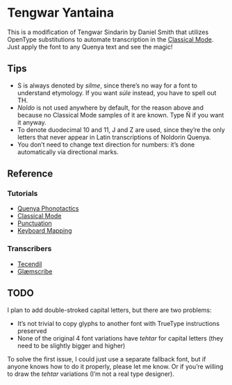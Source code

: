 # Tengwar Yantaina

This is a modification of Tengwar Sindarin by Daniel Smith that utilizes OpenType substitutions to automate transcription in the [Classical Mode](http://www.at.mansbjorkman.net/teng_quenya.htm). Just apply the font to any Quenya text and see the magic!

## Tips

* S is always denoted by *silme*, since there’s no way for a font to understand etymology. If you want *súle* instead, you have to spell out TH.
* *Noldo* is not used anywhere by default, for the reason above and because no Classical Mode samples of it are known. Type Ñ if you want it anyway.
* To denote duodecimal 10 and 11, J and Z are used, since they’re the only letters that never appear in Latin transcriptions of Noldorin Quenya.
* You don’t need to change text direction for numbers: it’s done automatically via directional marks.

## Reference

### Tutorials

* [Quenya Phonotactics](https://en.wikipedia.org/wiki/Quenya#Phonotactics)
* [Classical Mode](http://www.at.mansbjorkman.net/teng_quenya.htm)
* [Punctuation](http://www.at.mansbjorkman.net/teng_punctuation.htm)
* [Keyboard Mapping](https://eldamo.org/general/elvish-fonts.html)

### Transcribers

* [Tecendil](https://www.tecendil.com)
* [Glæmscribe](https://glaemscrafu.jrrvf.com/english/glaemscribe.html)

## TODO

I plan to add double-stroked capital letters, but there are two problems:

* It’s not trivial to copy glyphs to another font with TrueType instructions preserved
* None of the original 4 font variations have *tehtar* for capital letters (they need to be slightly bigger and higher)

To solve the first issue, I could just use a separate fallback font, but if anyone knows how to do it properly, please let me know. Or if you’re willing to draw the *tehtar* variations (I’m not a real type designer).
